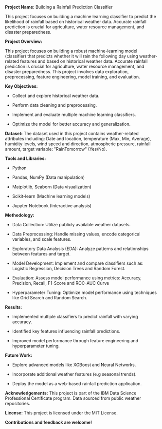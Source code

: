 **Project Name:** Building a Rainfall Prediction Classifier
 
This project focuses on building a machine learning classifier to predict the likelihood of rainfall based on historical weather data. Accurate rainfall prediction is crucial for agriculture, water resource management, and disaster preparedness.

**Project Overview:**

This project focuses on building a robust machine-learning model (classifier) that predicts whether it will rain the following day using weather-related features and based on historical weather data. Accurate rainfall prediction is crucial for agriculture, water resource management, and disaster preparedness.
This project involves data exploration, preprocessing, feature engineering, model training, and evaluation.

**Key Objectives:**

- Collect and explore historical weather data.

- Perform data cleaning and preprocessing.

- Implement and evaluate multiple machine learning classifiers.

- Optimize the model for better accuracy and generalization.

**Dataset:** The dataset used in this project contains weather-related attributes including: Date and location, temperature (Max, Min, Average), humidity levels, wind speed and direction, atmospheric pressure, rainfall amount, target variable: "RainTomorrow" (Yes/No).

**Tools and Libraries:**

- Python

- Pandas, NumPy (Data manipulation)

- Matplotlib, Seaborn (Data visualization)

- Scikit-learn (Machine learning models)

- Jupyter Notebook (Interactive analysis)

**Methodology:**

- Data Collection: Utilize publicly available weather datasets.

- Data Preprocessing: Handle missing values, encode categorical variables, and scale features.

- Exploratory Data Analysis (EDA): Analyze patterns and relationships between features and target.

- Model Development: Implement and compare classifiers such as: Logistic Regression, Decision Trees and Random Forest.

- Evaluation: Assess model performance using metrics: Accuracy, Precision, Recall, F1-Score and ROC-AUC Curve

- Hyperparameter Tuning: Optimize model performance using techniques like Grid Search and Random Search.

**Results:**

- Implemented multiple classifiers to predict rainfall with varying accuracy.

- Identified key features influencing rainfall predictions.

- Improved model performance through feature engineering and hyperparameter tuning.

**Future Work:**

- Explore advanced models like XGBoost and Neural Networks.

- Incorporate additional weather features (e.g seasonal trends).

- Deploy the model as a web-based rainfall prediction application.

**Acknowledgements:** This project is part of the IBM Data Science Professional Certificate program. Data sourced from public weather repositories.

**License:** This project is licensed under the MIT License.

**Contributions and feedback are welcome!**

